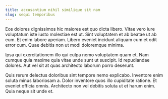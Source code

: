 ```yaml
---
title: accusantium nihil similique sit nam
slug: sequi temporibus
---
```


Eos dolores dignissimos hic maiores est quo dicta libero. Vitae vero iure voluptatum iste iusto molestiae est ut. Sint voluptatem et ab beatae ut ab eum. Et enim labore aperiam. Libero eveniet incidunt aliquam cum et odit error cum. Quae debitis non ut modi doloremque minima.

Ipsa qui exercitationem illo qui culpa nemo voluptatem quam et. Nam cumque quia maxime quia vitae unde sunt ut suscipit. Id repudiandae dolores. Aut vel sit at quas architecto laborum porro deserunt.

Quis rerum delectus doloribus sint tempore nemo explicabo. Inventore enim soluta minus laboriosam a. Dolor inventore quos illo cupiditate ratione. Et eveniet officia omnis. Architecto non vel debitis soluta ut et harum enim. Quia neque sit unde et.
